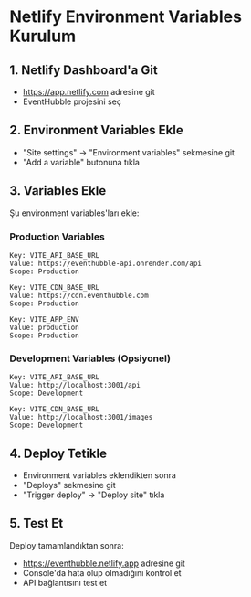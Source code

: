# Netlify Environment Variables Kurulum

## 1. Netlify Dashboard'a Git
- https://app.netlify.com adresine git
- EventHubble projesini seç

## 2. Environment Variables Ekle
- "Site settings" → "Environment variables" sekmesine git
- "Add a variable" butonuna tıkla

## 3. Variables Ekle
Şu environment variables'ları ekle:

### Production Variables
```
Key: VITE_API_BASE_URL
Value: https://eventhubble-api.onrender.com/api
Scope: Production

Key: VITE_CDN_BASE_URL  
Value: https://cdn.eventhubble.com
Scope: Production

Key: VITE_APP_ENV
Value: production
Scope: Production
```

### Development Variables (Opsiyonel)
```
Key: VITE_API_BASE_URL
Value: http://localhost:3001/api
Scope: Development

Key: VITE_CDN_BASE_URL
Value: http://localhost:3001/images
Scope: Development
```

## 4. Deploy Tetikle
- Environment variables eklendikten sonra
- "Deploys" sekmesine git
- "Trigger deploy" → "Deploy site" tıkla

## 5. Test Et
Deploy tamamlandıktan sonra:
- https://eventhubble.netlify.app adresine git
- Console'da hata olup olmadığını kontrol et
- API bağlantısını test et 